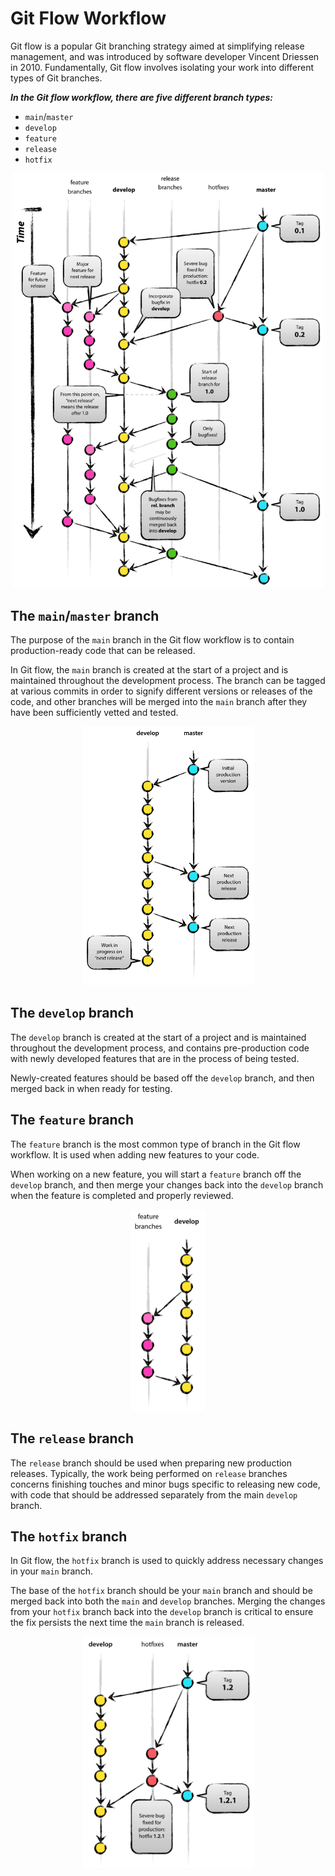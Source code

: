 # Git Flow Workflow

Git flow is a popular Git branching strategy aimed at simplifying release management, and was introduced by software developer Vincent Driessen in 2010. Fundamentally, Git flow involves isolating your work into different types of Git branches.

**_In the Git flow workflow, there are five different branch types:_**

- `main`/`master`
- `develop`
- `feature`
- `release`
- `hotfix`

<p align="center">
    <img src="images/git_flow_workflow.png" alt="Git flow workflow" width="500"/>
</p>

## The `main`/`master` branch

The purpose of the `main` branch in the Git flow workflow is to contain production-ready code that can be released.

In Git flow, the `main` branch is created at the start of a project and is maintained throughout the development process. The branch can be tagged at various commits in order to signify different versions or releases of the code, and other branches will be merged into the `main` branch after they have been sufficiently vetted and tested.

<p align="center">
    <img src="images/main_branch.png" alt="The main/master branch" width="275"/>
</p>

## The `develop` branch

The `develop` branch is created at the start of a project and is maintained throughout the development process, and contains pre-production code with newly developed features that are in the process of being tested.

Newly-created features should be based off the `develop` branch, and then merged back in when ready for testing.

## The `feature` branch

The `feature` branch is the most common type of branch in the Git flow workflow. It is used when adding new features to your code.

When working on a new feature, you will start a `feature` branch off the `develop` branch, and then merge your changes back into the `develop` branch when the feature is completed and properly reviewed.

<p align="center">
    <img src="images/feature_branch.png" alt="The feature branch" width="120"/>
</p>

## The `release` branch

The `release` branch should be used when preparing new production releases. Typically, the work being performed on `release` branches concerns finishing touches and minor bugs specific to releasing new code, with code that should be addressed separately from the main `develop` branch.

## The `hotfix` branch

In Git flow, the `hotfix` branch is used to quickly address necessary changes in your `main` branch.

The base of the `hotfix` branch should be your `main` branch and should be merged back into both the `main` and `develop` branches. Merging the changes from your `hotfix` branch back into the `develop` branch is critical to ensure the fix persists the next time the `main` branch is released.

<p align="center">
    <img src="images/hotfix_branch.png" alt="The hotfix branch" width="275"/>
</p>
